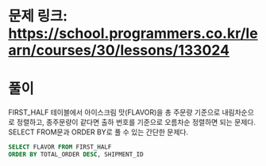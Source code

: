# 문제 링크: https://school.programmers.co.kr/learn/courses/30/lessons/133024
# 풀이
FIRST_HALF 테이블에서 아이스크림 맛(FLAVOR)을 총 주문량 기준으로 내림차순으로 정렬하고, 종주문량이 같다면 출하 번호를 기준으로 오름차순 정렬하면 되는 문제다. SELECT FROM문과 ORDER BY로 풀 수 있는 간단한 문제다.

```sql
SELECT FLAVOR FROM FIRST_HALF
ORDER BY TOTAL_ORDER DESC, SHIPMENT_ID
```